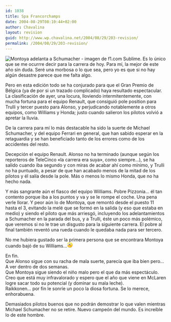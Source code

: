 ```yaml
---
id: 1038
title: Spa Francorchamps
date: 2004-08-29T08:10:44+02:00
author: Chavalina
layout: revision
guid: http://www.wp.chavalina.net/2004/08/29/203-revision/
permalink: /2004/08/29/203-revision/
---
```

<img class="imgizqda" src="http://www.chavalina.net/imagenes/fotos/spa.jpg" alt="Montoya adelanta a Schumacher - imagen de f1.com" />  
Sublime.  
Es lo &uacute;nico que se me ocurrre decir para la carrera de hoy. Para m&iacute;, la mejor de este a&ntilde;o sin duda. Seré una morbosa o lo que sea, pero yo es que si no hay alg&uacute;n desastre parece que me falta algo.

Pero en esta edici&oacute;n todo se ha conjurado para que el Gran Premio de Bélgica (ya de por si un trazado complicado) haya resultado espectacular. La clasificaci&oacute;n de ayer, una locura, lloviendo intermitentemente, con mucha fortuna para el equipo Renault, que consigui&oacute; pole position para Trulli y tercer puesto para Alonso, y perjudicando notablemente a otros equipos, como Williams y Honda; justo cuando salieron los pilotos volvi&oacute; a apretar la lluvia.

De la carrera para m&iacute; lo más destacable ha sido la suerte de Michael Schumacher, y del equipo Ferrari en general, que han sabido esperar en la retaguardia y se han beneficiado tanto de los errores como de los accidentes del resto.

Decepci&oacute;n el equipo Renault. Alonso no ha terminado (aunque seg&uacute;n los reporteros de TeleCinco «la carrera era suya», como siempre…), se ha salido cuando iba segundo y con miras de acabar ah&iacute; como m&iacute;nimo, y Trulli no ha puntuado, a pesar de que han acabado menos de la mitad de los pilotos y él sal&iacute;a desde la pole. Más o menos lo mismo Honda, que no ha hecho nada.

Y más sangrante a&uacute;n el fiasco del equipo Williams. Pobre Pizzonia… él tan contento porque iba a los puntos y va y se le rompe el coche. Una pena verle llorar. Y peor a&uacute;n lo de Montoya, que remont&oacute; desde el puesto 11 hasta el 3, evitando la melé que se form&oacute; en la salida (y eso que estaba en medio) y siendo el piloto que más arriesg&oacute;, incluyendo los adelantamientos a Schumacher en la parada del bus, y a Trulli, éste un poco más polémico, que veremos si no le trae un disgusto para la siguiente carrera. El pobre al final también revent&oacute; una rueda cuando le quedaba nada para ser tercero.

No me hubiera gustado ser la primera persona que se encontrara Montoya cuando baj&oacute; de su Williams…![emo](/imagenes/emoticonos/asqueado.gif) 

En fin.  
Que Alonso sigue con su racha de mala suerte, parec&iacute;a que iba bien pero… A ver dentro de dos semanas.  
Que Montoya sigue siendo el ni&ntilde;o malo pero el que da más espectáculo. Creo que está muy infravalorado y espero que el a&ntilde;o que viene en McLaren logre sacar todo su potencial (y dominar su mala leche).  
Raikkonen… por fin le sonr&iacute;e un poco la diosa fortuna. Se lo merece, enhorabuena.

Demasiados pilotos buenos que no podrán demostrar lo que valen mientras Michael Schumacher no se retire. Nuevo campe&oacute;n del mundo. Es incre&iacute;ble lo de este hombre.